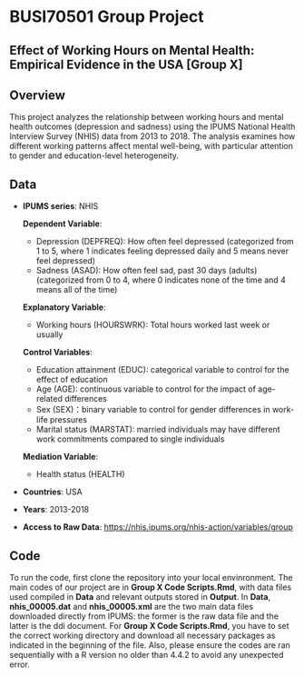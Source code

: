 # BUSI70501 Group Project
## Effect of Working Hours on Mental Health: Empirical Evidence in the USA [Group X]

## Overview
This project analyzes the relationship between working hours and mental health outcomes (depression and sadness) using the IPUMS National Health Interview Survey (NHIS) data from 2013 to 2018. The analysis examines how different working patterns affect mental well-being, with particular attention to gender and education-level heterogeneity.

## Data
- **IPUMS series**: NHIS

  **Dependent Variable**:   
  - Depression (DEPFREQ): How often feel depressed (categorized from 1 to 5, where 1 indicates feeling depressed daily and 5 means never feel depressed)      
  - Sadness (ASAD): How often feel sad, past 30 days (adults)(categorized from 0 to 4, where 0 indicates none of the time and 4 means all of the time)      

  **Explanatory Variable**:      
  - Working hours (HOURSWRK): Total hours worked last week or usually      

  **Control Variables**:      
  - Education attainment (EDUC): categorical variable to control for the effect of education      
  - Age (AGE): continuous variable to control for the impact of age-related differences      
  - Sex (SEX)：binary variable to control for gender differences in work-life pressures      
  - Marital status (MARSTAT): married individuals may have different work commitments compared to single individuals 

  **Mediation Variable**:
  - Health status (HEALTH)   

- **Countries**: USA
- **Years**: 2013-2018
- **Access to Raw Data**: https://nhis.ipums.org/nhis-action/variables/group

## Code
To run the code, first clone the repository into your local envinronment. The main codes of our project are in **Group X Code Scripts.Rmd**, with data files used compiled in **Data** and relevant outputs stored in **Output**. In **Data**, **nhis_00005.dat** and **nhis_00005.xml** are the two main data files downloaded directly from IPUMS: the former is the raw data file and the latter is the ddi document. For **Group X Code Scripts.Rmd**, you have to set the correct working directory and download all necessary packages as indicated in the beginning of the file. Also, please ensure the codes are ran sequentially with a R version no older than 4.4.2 to avoid any unexpected error.
